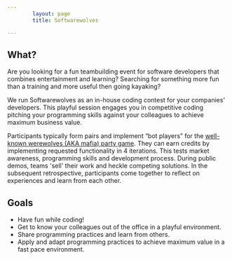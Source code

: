 ```yaml
---
        layout: page
        title: Softwarewolves

---
```


What?
---

Are you looking for a fun teambuilding event for software developers that combines entertainment and learning? Searching for something more fun than a training and more useful then going kayaking?

We run Softwarewolves as an in-house coding contest for your companies' developers.
This playful session engages you in competitive coding pitching your programming skills against your colleagues to achieve maximum business value.

Participants typically form pairs and implement “bot players” for the [well-known werewolves (AKA mafia) party game](about.html).
They can earn credits by implementing requested functionality in 4 iterations.
This tests market awareness, programming skills and development process.
During public demos, teams 'sell' their work and heckle competing solutions.
In the subsequent retrospective, participants come together to reflect on experiences and learn from each other.

Goals
---

- Have fun while coding!
- Get to know your colleagues out of the office in a playful environment.
- Share programming practices and learn from others.
- Apply and adapt programming practices to achieve maximum value in a fast pace environment.




